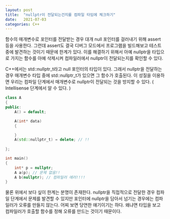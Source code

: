 ```yaml
---
layout: post
title:  "nullptr이 전달되는건지를 컴파일 타임에 체크하기"
date:   2021-07-03
categories: C++
---
```


함수의 매개변수로 포인터를 전달받는 경우 대개 null 포인터를 걸러내기 위해 assert 등을 사용한다. 그런데 assert도 결국 디버그 모드에서 프로그램을 빌드해보고 테스트 중에 발견하는 것이기 때문에 한계가 있다. 이를 해결하기 위해서 아예 nullptr을 타입으로 가지는 함수를 아예 삭제시켜 컴파일러에서 nullptr이 전달되는지를 확인할 수 있다.         

C++에서는 std::nullptr_t라고 null 포인터의 타입이 있다. 그래서 nullptr을 전달하는 경우 매개변수 타입 중에 std::nullptr_t가 있으면 그 함수가 호출된다. 이 성질을 이용하면 우리는 컴파일 단계에서 매개변수로 nullptr이 전달되는 것을 방지할 수 있다. ( Intellisense 단계에서 알 수 있다. )

```c++
class A
{
public:
	A() = default;

	A(int* data)
	{

	}
	A(std::nullptr_t) = delete; // !!
	
};

int main()
{
	int* p = nullptr;
	A a(p); // 문제 없음!!
	A b(nullptr); // 컴파일러 에러!!!!
}
```

물론 위에서 보다 싶이 한계는 분명이 존재한다. nullptr을 직접적으로 전달한 경우 컴파일 단계에서 문제를 발견할 수 있지만 포인터에 nullptr을 담아서 넘기는 경우에는 컴파일러가 오류를 만들지 않는다. 어찌 보면 당연한 얘기이기는 하다. 왜냐면 타입을 보고 컴파일러가 호출할 함수를 정해 오류를 만드는 것이기 때문이다.      